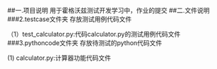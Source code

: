 ##一.项目说明
用于霍格沃兹测试开发学习中，作业的提交
##二.文件说明
###2.testcase文件夹
存放测试用例代码文件

（1）test_calculator.py:代码calculator.py的测试用例代码文件
###3.pythoncode文件夹
存放待测试的python代码文件

(1) calculator.py:计算器功能代码文件
